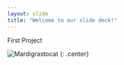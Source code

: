 ```yaml
---
layout: slide
title: "Welcome to our slide deck!"
---
```


First Project

![Mardigrastocat](https://octodex.github.com/images/Mardigrastocat.png)
{: .center}
